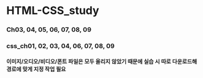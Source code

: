 # HTML-CSS_study

### Ch03, 04, 05, 06, 07, 08, 09
### css_ch01, 02, 03, 04, 06, 07, 08, 09
#### 이미지/오디오/비디오/폰트 파일은 모두 올리지 않았기 때문에 실습 시 따로 다운로드해 경로에 맞게 지정 작업 필요
